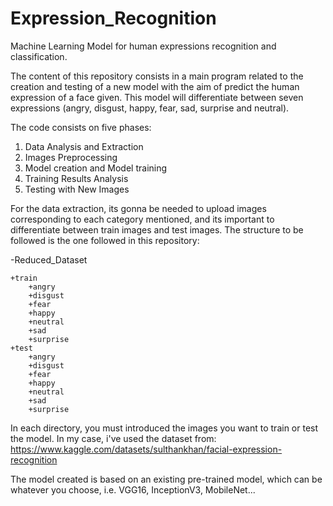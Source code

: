 # Expression_Recognition
Machine Learning Model for human expressions recognition and classification.

The content of this repository consists in a main program related to the creation and testing of a new model with the aim 
of predict the human expression of a face given. This model will differentiate between seven expressions (angry, disgust, happy, fear, sad, surprise and neutral).

The code consists on five phases:

1. Data Analysis and Extraction
2. Images Preprocessing
3. Model creation and Model training
4. Training Results Analysis
5. Testing with New Images


For the data extraction, its gonna be needed to upload images corresponding to each category mentioned, and its important to differentiate between train images and test images.
The structure to be followed is the one followed in this repository:

-Reduced_Dataset

    +train
        +angry
        +disgust
        +fear
        +happy
        +neutral
        +sad
        +surprise
    +test
        +angry
        +disgust
        +fear
        +happy
        +neutral
        +sad
        +surprise
   
In each directory, you must introduced the images you want to train or test the model. In my case, i've used the dataset from:    
https://www.kaggle.com/datasets/sulthankhan/facial-expression-recognition

The model created is based on an existing pre-trained model, which can be whatever you choose, i.e. VGG16, InceptionV3, MobileNet...
